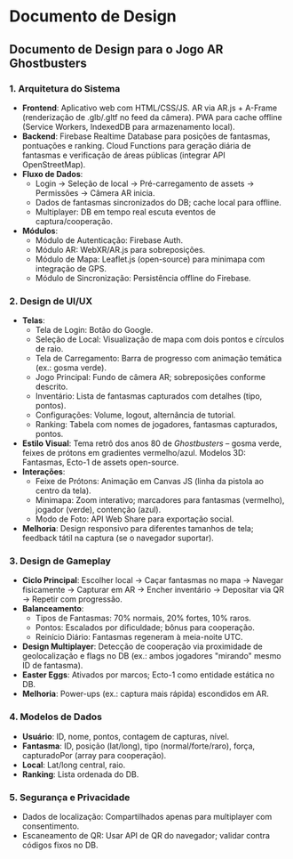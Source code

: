 # Documento de Design

## Documento de Design para o Jogo AR Ghostbusters

### 1. Arquitetura do Sistema
- **Frontend**: Aplicativo web com HTML/CSS/JS. AR via AR.js + A-Frame (renderização de .glb/.gltf no feed da câmera). PWA para cache offline (Service Workers, IndexedDB para armazenamento local).
- **Backend**: Firebase Realtime Database para posições de fantasmas, pontuações e ranking. Cloud Functions para geração diária de fantasmas e verificação de áreas públicas (integrar API OpenStreetMap).
- **Fluxo de Dados**:
  - Login → Seleção de local → Pré-carregamento de assets → Permissões → Câmera AR inicia.
  - Dados de fantasmas sincronizados do DB; cache local para offline.
  - Multiplayer: DB em tempo real escuta eventos de captura/cooperação.
- **Módulos**:
  - Módulo de Autenticação: Firebase Auth.
  - Módulo AR: WebXR/AR.js para sobreposições.
  - Módulo de Mapa: Leaflet.js (open-source) para minimapa com integração de GPS.
  - Módulo de Sincronização: Persistência offline do Firebase.

### 2. Design de UI/UX
- **Telas**:
  - Tela de Login: Botão do Google.
  - Seleção de Local: Visualização de mapa com dois pontos e círculos de raio.
  - Tela de Carregamento: Barra de progresso com animação temática (ex.: gosma verde).
  - Jogo Principal: Fundo de câmera AR; sobreposições conforme descrito.
  - Inventário: Lista de fantasmas capturados com detalhes (tipo, pontos).
  - Configurações: Volume, logout, alternância de tutorial.
  - Ranking: Tabela com nomes de jogadores, fantasmas capturados, pontos.
- **Estilo Visual**: Tema retrô dos anos 80 de *Ghostbusters* – gosma verde, feixes de prótons em gradientes vermelho/azul. Modelos 3D: Fantasmas, Ecto-1 de assets open-source.
- **Interações**:
  - Feixe de Prótons: Animação em Canvas JS (linha da pistola ao centro da tela).
  - Minimapa: Zoom interativo; marcadores para fantasmas (vermelho), jogador (verde), contenção (azul).
  - Modo de Foto: API Web Share para exportação social.
- **Melhoria**: Design responsivo para diferentes tamanhos de tela; feedback tátil na captura (se o navegador suportar).

### 3. Design de Gameplay
- **Ciclo Principal**: Escolher local → Caçar fantasmas no mapa → Navegar fisicamente → Capturar em AR → Encher inventário → Depositar via QR → Repetir com progressão.
- **Balanceamento**:
  - Tipos de Fantasmas: 70% normais, 20% fortes, 10% raros.
  - Pontos: Escalados por dificuldade; bônus para cooperação.
  - Reinício Diário: Fantasmas regeneram à meia-noite UTC.
- **Design Multiplayer**: Detecção de cooperação via proximidade de geolocalização e flags no DB (ex.: ambos jogadores "mirando" mesmo ID de fantasma).
- **Easter Eggs**: Ativados por marcos; Ecto-1 como entidade estática no DB.
- **Melhoria**: Power-ups (ex.: captura mais rápida) escondidos em AR.

### 4. Modelos de Dados
- **Usuário**: ID, nome, pontos, contagem de capturas, nível.
- **Fantasma**: ID, posição (lat/long), tipo (normal/forte/raro), força, capturadoPor (array para cooperação).
- **Local**: Lat/long central, raio.
- **Ranking**: Lista ordenada do DB.

### 5. Segurança e Privacidade
- Dados de localização: Compartilhados apenas para multiplayer com consentimento.
- Escaneamento de QR: Usar API de QR do navegador; validar contra códigos fixos no DB.
